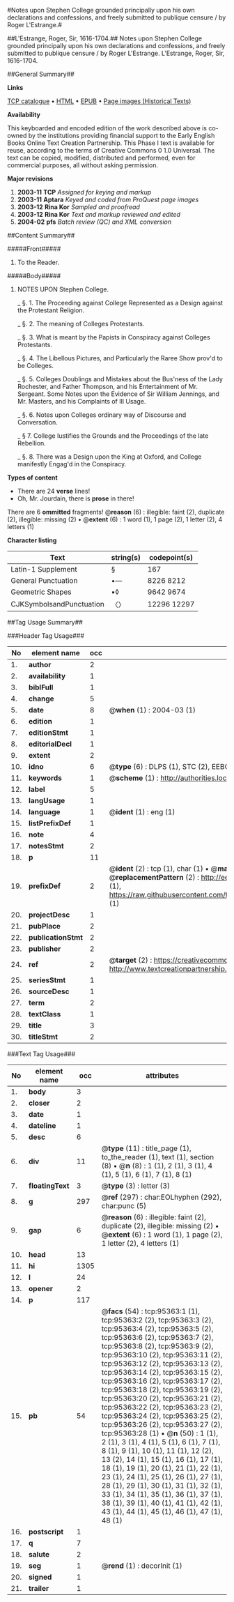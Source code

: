 #Notes upon Stephen College grounded principally upon his own declarations and confessions, and freely submitted to publique censure / by Roger L'Estrange.#

##L'Estrange, Roger, Sir, 1616-1704.##
Notes upon Stephen College grounded principally upon his own declarations and confessions, and freely submitted to publique censure / by Roger L'Estrange.
L'Estrange, Roger, Sir, 1616-1704.

##General Summary##

**Links**

[TCP catalogue](http://www.ota.ox.ac.uk/tcp/)  • 
[HTML](http://tei.it.ox.ac.uk/tcp/Texts-HTML/free/A47/A47895.html)  • 
[EPUB](http://tei.it.ox.ac.uk/tcp/Texts-EPUB/free/A47/A47895.epub) • 
[Page images (Historical Texts)](https://data.historicaltexts.jisc.ac.uk/view?pubId=eebo-12920163e&pageId=eebo-12920163e-95363-1)

**Availability**

This keyboarded and encoded edition of the
	       work described above is co-owned by the institutions
	       providing financial support to the Early English Books
	       Online Text Creation Partnership. This Phase I text is
	       available for reuse, according to the terms of Creative
	       Commons 0 1.0 Universal. The text can be copied,
	       modified, distributed and performed, even for
	       commercial purposes, all without asking permission.

**Major revisions**

1. __2003-11__ __TCP__ *Assigned for keying and markup*
1. __2003-11__ __Aptara__ *Keyed and coded from ProQuest page images*
1. __2003-12__ __Rina Kor__ *Sampled and proofread*
1. __2003-12__ __Rina Kor__ *Text and markup reviewed and edited*
1. __2004-02__ __pfs__ *Batch review (QC) and XML conversion*

##Content Summary##

#####Front#####

1. To the Reader.

#####Body#####

1. NOTES
UPON
Stephen College.

    _ §. 1. The Proceeding against College Represented
as a Design against the Protestant
Religion.

    _ §. 2. The meaning of Colleges Protestants.

    _ §. 3. What is meant by the Papists in Conspiracy
against Colleges Protestants.

    _ §. 4. The Libellous Pictures, and Particularly
the Raree Show prov'd to be Colleges.

    _ §. 5. Colleges Doublings and Mistakes about
the Bus'ness of the Lady Rochester, and
Father Thompson, and his Entertainment
of Mr. Sergeant. Some Notes
upon the Evidence of Sir William Jennings,
and Mr. Masters, and his Complaints
of Ill Usage.

    _ §. 6. Notes upon Colleges ordinary way of
Discourse and Conversation.

    _ § 7. College Iustifies the Grounds and
the Proceedings of the late Rebellion.

    _ §. 8. There was a Design upon the King
at Oxford, and College manifestly Engag'd
in the Conspiracy.

**Types of content**

  * There are 24 **verse** lines!
  * Oh, Mr. Jourdain, there is **prose** in there!

There are 6 **ommitted** fragments! 
 @__reason__ (6) : illegible: faint (2), duplicate (2), illegible: missing (2)  •  @__extent__ (6) : 1 word (1), 1 page (2), 1 letter (2), 4 letters (1)

**Character listing**


|Text|string(s)|codepoint(s)|
|---|---|---|
|Latin-1 Supplement|§|167|
|General Punctuation|•—|8226 8212|
|Geometric Shapes|▪◊|9642 9674|
|CJKSymbolsandPunctuation|〈〉|12296 12297|

##Tag Usage Summary##

###Header Tag Usage###

|No|element name|occ|attributes|
|---|---|---|---|
|1.|__author__|2||
|2.|__availability__|1||
|3.|__biblFull__|1||
|4.|__change__|5||
|5.|__date__|8| @__when__ (1) : 2004-03 (1)|
|6.|__edition__|1||
|7.|__editionStmt__|1||
|8.|__editorialDecl__|1||
|9.|__extent__|2||
|10.|__idno__|6| @__type__ (6) : DLPS (1), STC (2), EEBO-CITATION (1), OCLC (1), VID (1)|
|11.|__keywords__|1| @__scheme__ (1) : http://authorities.loc.gov/ (1)|
|12.|__label__|5||
|13.|__langUsage__|1||
|14.|__language__|1| @__ident__ (1) : eng (1)|
|15.|__listPrefixDef__|1||
|16.|__note__|4||
|17.|__notesStmt__|2||
|18.|__p__|11||
|19.|__prefixDef__|2| @__ident__ (2) : tcp (1), char (1)  •  @__matchPattern__ (2) : ([0-9\-]+):([0-9IVX]+) (1), (.+) (1)  •  @__replacementPattern__ (2) : http://eebo.chadwyck.com/downloadtiff?vid=$1&page=$2 (1), https://raw.githubusercontent.com/textcreationpartnership/Texts/master/tcpchars.xml#$1 (1)|
|20.|__projectDesc__|1||
|21.|__pubPlace__|2||
|22.|__publicationStmt__|2||
|23.|__publisher__|2||
|24.|__ref__|2| @__target__ (2) : https://creativecommons.org/publicdomain/zero/1.0/ (1), http://www.textcreationpartnership.org/docs/. (1)|
|25.|__seriesStmt__|1||
|26.|__sourceDesc__|1||
|27.|__term__|2||
|28.|__textClass__|1||
|29.|__title__|3||
|30.|__titleStmt__|2||


###Text Tag Usage###

|No|element name|occ|attributes|
|---|---|---|---|
|1.|__body__|3||
|2.|__closer__|2||
|3.|__date__|1||
|4.|__dateline__|1||
|5.|__desc__|6||
|6.|__div__|11| @__type__ (11) : title_page (1), to_the_reader (1), text (1), section (8)  •  @__n__ (8) : 1 (1), 2 (1), 3 (1), 4 (1), 5 (1), 6 (1), 7 (1), 8 (1)|
|7.|__floatingText__|3| @__type__ (3) : letter (3)|
|8.|__g__|297| @__ref__ (297) : char:EOLhyphen (292), char:punc (5)|
|9.|__gap__|6| @__reason__ (6) : illegible: faint (2), duplicate (2), illegible: missing (2)  •  @__extent__ (6) : 1 word (1), 1 page (2), 1 letter (2), 4 letters (1)|
|10.|__head__|13||
|11.|__hi__|1305||
|12.|__l__|24||
|13.|__opener__|2||
|14.|__p__|117||
|15.|__pb__|54| @__facs__ (54) : tcp:95363:1 (1), tcp:95363:2 (2), tcp:95363:3 (2), tcp:95363:4 (2), tcp:95363:5 (2), tcp:95363:6 (2), tcp:95363:7 (2), tcp:95363:8 (2), tcp:95363:9 (2), tcp:95363:10 (2), tcp:95363:11 (2), tcp:95363:12 (2), tcp:95363:13 (2), tcp:95363:14 (2), tcp:95363:15 (2), tcp:95363:16 (2), tcp:95363:17 (2), tcp:95363:18 (2), tcp:95363:19 (2), tcp:95363:20 (2), tcp:95363:21 (2), tcp:95363:22 (2), tcp:95363:23 (2), tcp:95363:24 (2), tcp:95363:25 (2), tcp:95363:26 (2), tcp:95363:27 (2), tcp:95363:28 (1)  •  @__n__ (50) : 1 (1), 2 (1), 3 (1), 4 (1), 5 (1), 6 (1), 7 (1), 8 (1), 9 (1), 10 (1), 11 (1), 12 (2), 13 (2), 14 (1), 15 (1), 16 (1), 17 (1), 18 (1), 19 (1), 20 (1), 21 (1), 22 (1), 23 (1), 24 (1), 25 (1), 26 (1), 27 (1), 28 (1), 29 (1), 30 (1), 31 (1), 32 (1), 33 (1), 34 (1), 35 (1), 36 (1), 37 (1), 38 (1), 39 (1), 40 (1), 41 (1), 42 (1), 43 (1), 44 (1), 45 (1), 46 (1), 47 (1), 48 (1)|
|16.|__postscript__|1||
|17.|__q__|7||
|18.|__salute__|2||
|19.|__seg__|1| @__rend__ (1) : decorInit (1)|
|20.|__signed__|1||
|21.|__trailer__|1||
